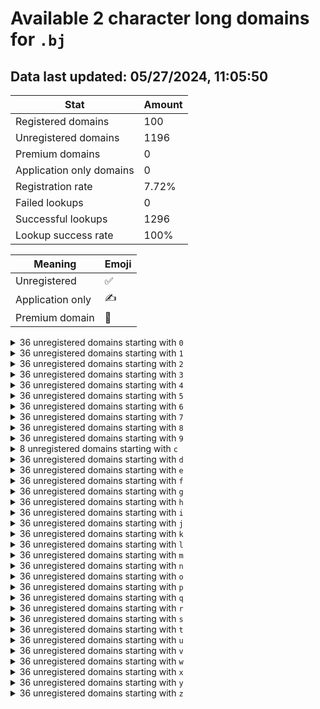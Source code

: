# Available 2 character long domains for `.bj`

## Data last updated: 05/27/2024, 11:05:50

|Stat|Amount|
|--|--|
|Registered domains|100|
|Unregistered domains|1196|
|Premium domains|0|
|Application only domains|0|
|Registration rate|7.72%|
|Failed lookups|0|
|Successful lookups|1296|
|Lookup success rate|100%|


|Meaning|Emoji|
|--|--|
|Unregistered|:white_check_mark:|
|Application only|:writing_hand:|
|Premium domain|:gem:|

<details>
<summary>36 unregistered domains starting with <bold><code>0</code></bold></summary>

|Type|Domain|
|--|--|
|:white_check_mark:|`00.bj`|
|:white_check_mark:|`01.bj`|
|:white_check_mark:|`02.bj`|
|:white_check_mark:|`03.bj`|
|:white_check_mark:|`04.bj`|
|:white_check_mark:|`05.bj`|
|:white_check_mark:|`06.bj`|
|:white_check_mark:|`07.bj`|
|:white_check_mark:|`08.bj`|
|:white_check_mark:|`09.bj`|
|:white_check_mark:|`0a.bj`|
|:white_check_mark:|`0b.bj`|
|:white_check_mark:|`0c.bj`|
|:white_check_mark:|`0d.bj`|
|:white_check_mark:|`0e.bj`|
|:white_check_mark:|`0f.bj`|
|:white_check_mark:|`0g.bj`|
|:white_check_mark:|`0h.bj`|
|:white_check_mark:|`0i.bj`|
|:white_check_mark:|`0j.bj`|
|:white_check_mark:|`0k.bj`|
|:white_check_mark:|`0l.bj`|
|:white_check_mark:|`0m.bj`|
|:white_check_mark:|`0n.bj`|
|:white_check_mark:|`0o.bj`|
|:white_check_mark:|`0p.bj`|
|:white_check_mark:|`0q.bj`|
|:white_check_mark:|`0r.bj`|
|:white_check_mark:|`0s.bj`|
|:white_check_mark:|`0t.bj`|
|:white_check_mark:|`0u.bj`|
|:white_check_mark:|`0v.bj`|
|:white_check_mark:|`0w.bj`|
|:white_check_mark:|`0x.bj`|
|:white_check_mark:|`0y.bj`|
|:white_check_mark:|`0z.bj`|
</details>
<details>
<summary>36 unregistered domains starting with <bold><code>1</code></bold></summary>

|Type|Domain|
|--|--|
|:white_check_mark:|`10.bj`|
|:white_check_mark:|`11.bj`|
|:white_check_mark:|`12.bj`|
|:white_check_mark:|`13.bj`|
|:white_check_mark:|`14.bj`|
|:white_check_mark:|`15.bj`|
|:white_check_mark:|`16.bj`|
|:white_check_mark:|`17.bj`|
|:white_check_mark:|`18.bj`|
|:white_check_mark:|`19.bj`|
|:white_check_mark:|`1a.bj`|
|:white_check_mark:|`1b.bj`|
|:white_check_mark:|`1c.bj`|
|:white_check_mark:|`1d.bj`|
|:white_check_mark:|`1e.bj`|
|:white_check_mark:|`1f.bj`|
|:white_check_mark:|`1g.bj`|
|:white_check_mark:|`1h.bj`|
|:white_check_mark:|`1i.bj`|
|:white_check_mark:|`1j.bj`|
|:white_check_mark:|`1k.bj`|
|:white_check_mark:|`1l.bj`|
|:white_check_mark:|`1m.bj`|
|:white_check_mark:|`1n.bj`|
|:white_check_mark:|`1o.bj`|
|:white_check_mark:|`1p.bj`|
|:white_check_mark:|`1q.bj`|
|:white_check_mark:|`1r.bj`|
|:white_check_mark:|`1s.bj`|
|:white_check_mark:|`1t.bj`|
|:white_check_mark:|`1u.bj`|
|:white_check_mark:|`1v.bj`|
|:white_check_mark:|`1w.bj`|
|:white_check_mark:|`1x.bj`|
|:white_check_mark:|`1y.bj`|
|:white_check_mark:|`1z.bj`|
</details>
<details>
<summary>36 unregistered domains starting with <bold><code>2</code></bold></summary>

|Type|Domain|
|--|--|
|:white_check_mark:|`20.bj`|
|:white_check_mark:|`21.bj`|
|:white_check_mark:|`22.bj`|
|:white_check_mark:|`23.bj`|
|:white_check_mark:|`24.bj`|
|:white_check_mark:|`25.bj`|
|:white_check_mark:|`26.bj`|
|:white_check_mark:|`27.bj`|
|:white_check_mark:|`28.bj`|
|:white_check_mark:|`29.bj`|
|:white_check_mark:|`2a.bj`|
|:white_check_mark:|`2b.bj`|
|:white_check_mark:|`2c.bj`|
|:white_check_mark:|`2d.bj`|
|:white_check_mark:|`2e.bj`|
|:white_check_mark:|`2f.bj`|
|:white_check_mark:|`2g.bj`|
|:white_check_mark:|`2h.bj`|
|:white_check_mark:|`2i.bj`|
|:white_check_mark:|`2j.bj`|
|:white_check_mark:|`2k.bj`|
|:white_check_mark:|`2l.bj`|
|:white_check_mark:|`2m.bj`|
|:white_check_mark:|`2n.bj`|
|:white_check_mark:|`2o.bj`|
|:white_check_mark:|`2p.bj`|
|:white_check_mark:|`2q.bj`|
|:white_check_mark:|`2r.bj`|
|:white_check_mark:|`2s.bj`|
|:white_check_mark:|`2t.bj`|
|:white_check_mark:|`2u.bj`|
|:white_check_mark:|`2v.bj`|
|:white_check_mark:|`2w.bj`|
|:white_check_mark:|`2x.bj`|
|:white_check_mark:|`2y.bj`|
|:white_check_mark:|`2z.bj`|
</details>
<details>
<summary>36 unregistered domains starting with <bold><code>3</code></bold></summary>

|Type|Domain|
|--|--|
|:white_check_mark:|`30.bj`|
|:white_check_mark:|`31.bj`|
|:white_check_mark:|`32.bj`|
|:white_check_mark:|`33.bj`|
|:white_check_mark:|`34.bj`|
|:white_check_mark:|`35.bj`|
|:white_check_mark:|`36.bj`|
|:white_check_mark:|`37.bj`|
|:white_check_mark:|`38.bj`|
|:white_check_mark:|`39.bj`|
|:white_check_mark:|`3a.bj`|
|:white_check_mark:|`3b.bj`|
|:white_check_mark:|`3c.bj`|
|:white_check_mark:|`3d.bj`|
|:white_check_mark:|`3e.bj`|
|:white_check_mark:|`3f.bj`|
|:white_check_mark:|`3g.bj`|
|:white_check_mark:|`3h.bj`|
|:white_check_mark:|`3i.bj`|
|:white_check_mark:|`3j.bj`|
|:white_check_mark:|`3k.bj`|
|:white_check_mark:|`3l.bj`|
|:white_check_mark:|`3m.bj`|
|:white_check_mark:|`3n.bj`|
|:white_check_mark:|`3o.bj`|
|:white_check_mark:|`3p.bj`|
|:white_check_mark:|`3q.bj`|
|:white_check_mark:|`3r.bj`|
|:white_check_mark:|`3s.bj`|
|:white_check_mark:|`3t.bj`|
|:white_check_mark:|`3u.bj`|
|:white_check_mark:|`3v.bj`|
|:white_check_mark:|`3w.bj`|
|:white_check_mark:|`3x.bj`|
|:white_check_mark:|`3y.bj`|
|:white_check_mark:|`3z.bj`|
</details>
<details>
<summary>36 unregistered domains starting with <bold><code>4</code></bold></summary>

|Type|Domain|
|--|--|
|:white_check_mark:|`40.bj`|
|:white_check_mark:|`41.bj`|
|:white_check_mark:|`42.bj`|
|:white_check_mark:|`43.bj`|
|:white_check_mark:|`44.bj`|
|:white_check_mark:|`45.bj`|
|:white_check_mark:|`46.bj`|
|:white_check_mark:|`47.bj`|
|:white_check_mark:|`48.bj`|
|:white_check_mark:|`49.bj`|
|:white_check_mark:|`4a.bj`|
|:white_check_mark:|`4b.bj`|
|:white_check_mark:|`4c.bj`|
|:white_check_mark:|`4d.bj`|
|:white_check_mark:|`4e.bj`|
|:white_check_mark:|`4f.bj`|
|:white_check_mark:|`4g.bj`|
|:white_check_mark:|`4h.bj`|
|:white_check_mark:|`4i.bj`|
|:white_check_mark:|`4j.bj`|
|:white_check_mark:|`4k.bj`|
|:white_check_mark:|`4l.bj`|
|:white_check_mark:|`4m.bj`|
|:white_check_mark:|`4n.bj`|
|:white_check_mark:|`4o.bj`|
|:white_check_mark:|`4p.bj`|
|:white_check_mark:|`4q.bj`|
|:white_check_mark:|`4r.bj`|
|:white_check_mark:|`4s.bj`|
|:white_check_mark:|`4t.bj`|
|:white_check_mark:|`4u.bj`|
|:white_check_mark:|`4v.bj`|
|:white_check_mark:|`4w.bj`|
|:white_check_mark:|`4x.bj`|
|:white_check_mark:|`4y.bj`|
|:white_check_mark:|`4z.bj`|
</details>
<details>
<summary>36 unregistered domains starting with <bold><code>5</code></bold></summary>

|Type|Domain|
|--|--|
|:white_check_mark:|`50.bj`|
|:white_check_mark:|`51.bj`|
|:white_check_mark:|`52.bj`|
|:white_check_mark:|`53.bj`|
|:white_check_mark:|`54.bj`|
|:white_check_mark:|`55.bj`|
|:white_check_mark:|`56.bj`|
|:white_check_mark:|`57.bj`|
|:white_check_mark:|`58.bj`|
|:white_check_mark:|`59.bj`|
|:white_check_mark:|`5a.bj`|
|:white_check_mark:|`5b.bj`|
|:white_check_mark:|`5c.bj`|
|:white_check_mark:|`5d.bj`|
|:white_check_mark:|`5e.bj`|
|:white_check_mark:|`5f.bj`|
|:white_check_mark:|`5g.bj`|
|:white_check_mark:|`5h.bj`|
|:white_check_mark:|`5i.bj`|
|:white_check_mark:|`5j.bj`|
|:white_check_mark:|`5k.bj`|
|:white_check_mark:|`5l.bj`|
|:white_check_mark:|`5m.bj`|
|:white_check_mark:|`5n.bj`|
|:white_check_mark:|`5o.bj`|
|:white_check_mark:|`5p.bj`|
|:white_check_mark:|`5q.bj`|
|:white_check_mark:|`5r.bj`|
|:white_check_mark:|`5s.bj`|
|:white_check_mark:|`5t.bj`|
|:white_check_mark:|`5u.bj`|
|:white_check_mark:|`5v.bj`|
|:white_check_mark:|`5w.bj`|
|:white_check_mark:|`5x.bj`|
|:white_check_mark:|`5y.bj`|
|:white_check_mark:|`5z.bj`|
</details>
<details>
<summary>36 unregistered domains starting with <bold><code>6</code></bold></summary>

|Type|Domain|
|--|--|
|:white_check_mark:|`60.bj`|
|:white_check_mark:|`61.bj`|
|:white_check_mark:|`62.bj`|
|:white_check_mark:|`63.bj`|
|:white_check_mark:|`64.bj`|
|:white_check_mark:|`65.bj`|
|:white_check_mark:|`66.bj`|
|:white_check_mark:|`67.bj`|
|:white_check_mark:|`68.bj`|
|:white_check_mark:|`69.bj`|
|:white_check_mark:|`6a.bj`|
|:white_check_mark:|`6b.bj`|
|:white_check_mark:|`6c.bj`|
|:white_check_mark:|`6d.bj`|
|:white_check_mark:|`6e.bj`|
|:white_check_mark:|`6f.bj`|
|:white_check_mark:|`6g.bj`|
|:white_check_mark:|`6h.bj`|
|:white_check_mark:|`6i.bj`|
|:white_check_mark:|`6j.bj`|
|:white_check_mark:|`6k.bj`|
|:white_check_mark:|`6l.bj`|
|:white_check_mark:|`6m.bj`|
|:white_check_mark:|`6n.bj`|
|:white_check_mark:|`6o.bj`|
|:white_check_mark:|`6p.bj`|
|:white_check_mark:|`6q.bj`|
|:white_check_mark:|`6r.bj`|
|:white_check_mark:|`6s.bj`|
|:white_check_mark:|`6t.bj`|
|:white_check_mark:|`6u.bj`|
|:white_check_mark:|`6v.bj`|
|:white_check_mark:|`6w.bj`|
|:white_check_mark:|`6x.bj`|
|:white_check_mark:|`6y.bj`|
|:white_check_mark:|`6z.bj`|
</details>
<details>
<summary>36 unregistered domains starting with <bold><code>7</code></bold></summary>

|Type|Domain|
|--|--|
|:white_check_mark:|`70.bj`|
|:white_check_mark:|`71.bj`|
|:white_check_mark:|`72.bj`|
|:white_check_mark:|`73.bj`|
|:white_check_mark:|`74.bj`|
|:white_check_mark:|`75.bj`|
|:white_check_mark:|`76.bj`|
|:white_check_mark:|`77.bj`|
|:white_check_mark:|`78.bj`|
|:white_check_mark:|`79.bj`|
|:white_check_mark:|`7a.bj`|
|:white_check_mark:|`7b.bj`|
|:white_check_mark:|`7c.bj`|
|:white_check_mark:|`7d.bj`|
|:white_check_mark:|`7e.bj`|
|:white_check_mark:|`7f.bj`|
|:white_check_mark:|`7g.bj`|
|:white_check_mark:|`7h.bj`|
|:white_check_mark:|`7i.bj`|
|:white_check_mark:|`7j.bj`|
|:white_check_mark:|`7k.bj`|
|:white_check_mark:|`7l.bj`|
|:white_check_mark:|`7m.bj`|
|:white_check_mark:|`7n.bj`|
|:white_check_mark:|`7o.bj`|
|:white_check_mark:|`7p.bj`|
|:white_check_mark:|`7q.bj`|
|:white_check_mark:|`7r.bj`|
|:white_check_mark:|`7s.bj`|
|:white_check_mark:|`7t.bj`|
|:white_check_mark:|`7u.bj`|
|:white_check_mark:|`7v.bj`|
|:white_check_mark:|`7w.bj`|
|:white_check_mark:|`7x.bj`|
|:white_check_mark:|`7y.bj`|
|:white_check_mark:|`7z.bj`|
</details>
<details>
<summary>36 unregistered domains starting with <bold><code>8</code></bold></summary>

|Type|Domain|
|--|--|
|:white_check_mark:|`80.bj`|
|:white_check_mark:|`81.bj`|
|:white_check_mark:|`82.bj`|
|:white_check_mark:|`83.bj`|
|:white_check_mark:|`84.bj`|
|:white_check_mark:|`85.bj`|
|:white_check_mark:|`86.bj`|
|:white_check_mark:|`87.bj`|
|:white_check_mark:|`88.bj`|
|:white_check_mark:|`89.bj`|
|:white_check_mark:|`8a.bj`|
|:white_check_mark:|`8b.bj`|
|:white_check_mark:|`8c.bj`|
|:white_check_mark:|`8d.bj`|
|:white_check_mark:|`8e.bj`|
|:white_check_mark:|`8f.bj`|
|:white_check_mark:|`8g.bj`|
|:white_check_mark:|`8h.bj`|
|:white_check_mark:|`8i.bj`|
|:white_check_mark:|`8j.bj`|
|:white_check_mark:|`8k.bj`|
|:white_check_mark:|`8l.bj`|
|:white_check_mark:|`8m.bj`|
|:white_check_mark:|`8n.bj`|
|:white_check_mark:|`8o.bj`|
|:white_check_mark:|`8p.bj`|
|:white_check_mark:|`8q.bj`|
|:white_check_mark:|`8r.bj`|
|:white_check_mark:|`8s.bj`|
|:white_check_mark:|`8t.bj`|
|:white_check_mark:|`8u.bj`|
|:white_check_mark:|`8v.bj`|
|:white_check_mark:|`8w.bj`|
|:white_check_mark:|`8x.bj`|
|:white_check_mark:|`8y.bj`|
|:white_check_mark:|`8z.bj`|
</details>
<details>
<summary>36 unregistered domains starting with <bold><code>9</code></bold></summary>

|Type|Domain|
|--|--|
|:white_check_mark:|`90.bj`|
|:white_check_mark:|`91.bj`|
|:white_check_mark:|`92.bj`|
|:white_check_mark:|`93.bj`|
|:white_check_mark:|`94.bj`|
|:white_check_mark:|`95.bj`|
|:white_check_mark:|`96.bj`|
|:white_check_mark:|`97.bj`|
|:white_check_mark:|`98.bj`|
|:white_check_mark:|`99.bj`|
|:white_check_mark:|`9a.bj`|
|:white_check_mark:|`9b.bj`|
|:white_check_mark:|`9c.bj`|
|:white_check_mark:|`9d.bj`|
|:white_check_mark:|`9e.bj`|
|:white_check_mark:|`9f.bj`|
|:white_check_mark:|`9g.bj`|
|:white_check_mark:|`9h.bj`|
|:white_check_mark:|`9i.bj`|
|:white_check_mark:|`9j.bj`|
|:white_check_mark:|`9k.bj`|
|:white_check_mark:|`9l.bj`|
|:white_check_mark:|`9m.bj`|
|:white_check_mark:|`9n.bj`|
|:white_check_mark:|`9o.bj`|
|:white_check_mark:|`9p.bj`|
|:white_check_mark:|`9q.bj`|
|:white_check_mark:|`9r.bj`|
|:white_check_mark:|`9s.bj`|
|:white_check_mark:|`9t.bj`|
|:white_check_mark:|`9u.bj`|
|:white_check_mark:|`9v.bj`|
|:white_check_mark:|`9w.bj`|
|:white_check_mark:|`9x.bj`|
|:white_check_mark:|`9y.bj`|
|:white_check_mark:|`9z.bj`|
</details>
<details>
<summary>8 unregistered domains starting with <bold><code>c</code></bold></summary>

|Type|Domain|
|--|--|
|:white_check_mark:|`c2.bj`|
|:white_check_mark:|`c3.bj`|
|:white_check_mark:|`c4.bj`|
|:white_check_mark:|`c5.bj`|
|:white_check_mark:|`c6.bj`|
|:white_check_mark:|`c7.bj`|
|:white_check_mark:|`c8.bj`|
|:white_check_mark:|`c9.bj`|
</details>
<details>
<summary>36 unregistered domains starting with <bold><code>d</code></bold></summary>

|Type|Domain|
|--|--|
|:white_check_mark:|`d0.bj`|
|:white_check_mark:|`d1.bj`|
|:white_check_mark:|`d2.bj`|
|:white_check_mark:|`d3.bj`|
|:white_check_mark:|`d4.bj`|
|:white_check_mark:|`d5.bj`|
|:white_check_mark:|`d6.bj`|
|:white_check_mark:|`d7.bj`|
|:white_check_mark:|`d8.bj`|
|:white_check_mark:|`d9.bj`|
|:white_check_mark:|`da.bj`|
|:white_check_mark:|`db.bj`|
|:white_check_mark:|`dc.bj`|
|:white_check_mark:|`dd.bj`|
|:white_check_mark:|`de.bj`|
|:white_check_mark:|`df.bj`|
|:white_check_mark:|`dg.bj`|
|:white_check_mark:|`dh.bj`|
|:white_check_mark:|`di.bj`|
|:white_check_mark:|`dj.bj`|
|:white_check_mark:|`dk.bj`|
|:white_check_mark:|`dl.bj`|
|:white_check_mark:|`dm.bj`|
|:white_check_mark:|`dn.bj`|
|:white_check_mark:|`do.bj`|
|:white_check_mark:|`dp.bj`|
|:white_check_mark:|`dq.bj`|
|:white_check_mark:|`dr.bj`|
|:white_check_mark:|`ds.bj`|
|:white_check_mark:|`dt.bj`|
|:white_check_mark:|`du.bj`|
|:white_check_mark:|`dv.bj`|
|:white_check_mark:|`dw.bj`|
|:white_check_mark:|`dx.bj`|
|:white_check_mark:|`dy.bj`|
|:white_check_mark:|`dz.bj`|
</details>
<details>
<summary>36 unregistered domains starting with <bold><code>e</code></bold></summary>

|Type|Domain|
|--|--|
|:white_check_mark:|`e0.bj`|
|:white_check_mark:|`e1.bj`|
|:white_check_mark:|`e2.bj`|
|:white_check_mark:|`e3.bj`|
|:white_check_mark:|`e4.bj`|
|:white_check_mark:|`e5.bj`|
|:white_check_mark:|`e6.bj`|
|:white_check_mark:|`e7.bj`|
|:white_check_mark:|`e8.bj`|
|:white_check_mark:|`e9.bj`|
|:white_check_mark:|`ea.bj`|
|:white_check_mark:|`eb.bj`|
|:white_check_mark:|`ec.bj`|
|:white_check_mark:|`ed.bj`|
|:white_check_mark:|`ee.bj`|
|:white_check_mark:|`ef.bj`|
|:white_check_mark:|`eg.bj`|
|:white_check_mark:|`eh.bj`|
|:white_check_mark:|`ei.bj`|
|:white_check_mark:|`ej.bj`|
|:white_check_mark:|`ek.bj`|
|:white_check_mark:|`el.bj`|
|:white_check_mark:|`em.bj`|
|:white_check_mark:|`en.bj`|
|:white_check_mark:|`eo.bj`|
|:white_check_mark:|`ep.bj`|
|:white_check_mark:|`eq.bj`|
|:white_check_mark:|`er.bj`|
|:white_check_mark:|`es.bj`|
|:white_check_mark:|`et.bj`|
|:white_check_mark:|`eu.bj`|
|:white_check_mark:|`ev.bj`|
|:white_check_mark:|`ew.bj`|
|:white_check_mark:|`ex.bj`|
|:white_check_mark:|`ey.bj`|
|:white_check_mark:|`ez.bj`|
</details>
<details>
<summary>36 unregistered domains starting with <bold><code>f</code></bold></summary>

|Type|Domain|
|--|--|
|:white_check_mark:|`f0.bj`|
|:white_check_mark:|`f1.bj`|
|:white_check_mark:|`f2.bj`|
|:white_check_mark:|`f3.bj`|
|:white_check_mark:|`f4.bj`|
|:white_check_mark:|`f5.bj`|
|:white_check_mark:|`f6.bj`|
|:white_check_mark:|`f7.bj`|
|:white_check_mark:|`f8.bj`|
|:white_check_mark:|`f9.bj`|
|:white_check_mark:|`fa.bj`|
|:white_check_mark:|`fb.bj`|
|:white_check_mark:|`fc.bj`|
|:white_check_mark:|`fd.bj`|
|:white_check_mark:|`fe.bj`|
|:white_check_mark:|`ff.bj`|
|:white_check_mark:|`fg.bj`|
|:white_check_mark:|`fh.bj`|
|:white_check_mark:|`fi.bj`|
|:white_check_mark:|`fj.bj`|
|:white_check_mark:|`fk.bj`|
|:white_check_mark:|`fl.bj`|
|:white_check_mark:|`fm.bj`|
|:white_check_mark:|`fn.bj`|
|:white_check_mark:|`fo.bj`|
|:white_check_mark:|`fp.bj`|
|:white_check_mark:|`fq.bj`|
|:white_check_mark:|`fr.bj`|
|:white_check_mark:|`fs.bj`|
|:white_check_mark:|`ft.bj`|
|:white_check_mark:|`fu.bj`|
|:white_check_mark:|`fv.bj`|
|:white_check_mark:|`fw.bj`|
|:white_check_mark:|`fx.bj`|
|:white_check_mark:|`fy.bj`|
|:white_check_mark:|`fz.bj`|
</details>
<details>
<summary>36 unregistered domains starting with <bold><code>g</code></bold></summary>

|Type|Domain|
|--|--|
|:white_check_mark:|`g0.bj`|
|:white_check_mark:|`g1.bj`|
|:white_check_mark:|`g2.bj`|
|:white_check_mark:|`g3.bj`|
|:white_check_mark:|`g4.bj`|
|:white_check_mark:|`g5.bj`|
|:white_check_mark:|`g6.bj`|
|:white_check_mark:|`g7.bj`|
|:white_check_mark:|`g8.bj`|
|:white_check_mark:|`g9.bj`|
|:white_check_mark:|`ga.bj`|
|:white_check_mark:|`gb.bj`|
|:white_check_mark:|`gc.bj`|
|:white_check_mark:|`gd.bj`|
|:white_check_mark:|`ge.bj`|
|:white_check_mark:|`gf.bj`|
|:white_check_mark:|`gg.bj`|
|:white_check_mark:|`gh.bj`|
|:white_check_mark:|`gi.bj`|
|:white_check_mark:|`gj.bj`|
|:white_check_mark:|`gk.bj`|
|:white_check_mark:|`gl.bj`|
|:white_check_mark:|`gm.bj`|
|:white_check_mark:|`gn.bj`|
|:white_check_mark:|`go.bj`|
|:white_check_mark:|`gp.bj`|
|:white_check_mark:|`gq.bj`|
|:white_check_mark:|`gr.bj`|
|:white_check_mark:|`gs.bj`|
|:white_check_mark:|`gt.bj`|
|:white_check_mark:|`gu.bj`|
|:white_check_mark:|`gv.bj`|
|:white_check_mark:|`gw.bj`|
|:white_check_mark:|`gx.bj`|
|:white_check_mark:|`gy.bj`|
|:white_check_mark:|`gz.bj`|
</details>
<details>
<summary>36 unregistered domains starting with <bold><code>h</code></bold></summary>

|Type|Domain|
|--|--|
|:white_check_mark:|`h0.bj`|
|:white_check_mark:|`h1.bj`|
|:white_check_mark:|`h2.bj`|
|:white_check_mark:|`h3.bj`|
|:white_check_mark:|`h4.bj`|
|:white_check_mark:|`h5.bj`|
|:white_check_mark:|`h6.bj`|
|:white_check_mark:|`h7.bj`|
|:white_check_mark:|`h8.bj`|
|:white_check_mark:|`h9.bj`|
|:white_check_mark:|`ha.bj`|
|:white_check_mark:|`hb.bj`|
|:white_check_mark:|`hc.bj`|
|:white_check_mark:|`hd.bj`|
|:white_check_mark:|`he.bj`|
|:white_check_mark:|`hf.bj`|
|:white_check_mark:|`hg.bj`|
|:white_check_mark:|`hh.bj`|
|:white_check_mark:|`hi.bj`|
|:white_check_mark:|`hj.bj`|
|:white_check_mark:|`hk.bj`|
|:white_check_mark:|`hl.bj`|
|:white_check_mark:|`hm.bj`|
|:white_check_mark:|`hn.bj`|
|:white_check_mark:|`ho.bj`|
|:white_check_mark:|`hp.bj`|
|:white_check_mark:|`hq.bj`|
|:white_check_mark:|`hr.bj`|
|:white_check_mark:|`hs.bj`|
|:white_check_mark:|`ht.bj`|
|:white_check_mark:|`hu.bj`|
|:white_check_mark:|`hv.bj`|
|:white_check_mark:|`hw.bj`|
|:white_check_mark:|`hx.bj`|
|:white_check_mark:|`hy.bj`|
|:white_check_mark:|`hz.bj`|
</details>
<details>
<summary>36 unregistered domains starting with <bold><code>i</code></bold></summary>

|Type|Domain|
|--|--|
|:white_check_mark:|`i0.bj`|
|:white_check_mark:|`i1.bj`|
|:white_check_mark:|`i2.bj`|
|:white_check_mark:|`i3.bj`|
|:white_check_mark:|`i4.bj`|
|:white_check_mark:|`i5.bj`|
|:white_check_mark:|`i6.bj`|
|:white_check_mark:|`i7.bj`|
|:white_check_mark:|`i8.bj`|
|:white_check_mark:|`i9.bj`|
|:white_check_mark:|`ia.bj`|
|:white_check_mark:|`ib.bj`|
|:white_check_mark:|`ic.bj`|
|:white_check_mark:|`id.bj`|
|:white_check_mark:|`ie.bj`|
|:white_check_mark:|`if.bj`|
|:white_check_mark:|`ig.bj`|
|:white_check_mark:|`ih.bj`|
|:white_check_mark:|`ii.bj`|
|:white_check_mark:|`ij.bj`|
|:white_check_mark:|`ik.bj`|
|:white_check_mark:|`il.bj`|
|:white_check_mark:|`im.bj`|
|:white_check_mark:|`in.bj`|
|:white_check_mark:|`io.bj`|
|:white_check_mark:|`ip.bj`|
|:white_check_mark:|`iq.bj`|
|:white_check_mark:|`ir.bj`|
|:white_check_mark:|`is.bj`|
|:white_check_mark:|`it.bj`|
|:white_check_mark:|`iu.bj`|
|:white_check_mark:|`iv.bj`|
|:white_check_mark:|`iw.bj`|
|:white_check_mark:|`ix.bj`|
|:white_check_mark:|`iy.bj`|
|:white_check_mark:|`iz.bj`|
</details>
<details>
<summary>36 unregistered domains starting with <bold><code>j</code></bold></summary>

|Type|Domain|
|--|--|
|:white_check_mark:|`j0.bj`|
|:white_check_mark:|`j1.bj`|
|:white_check_mark:|`j2.bj`|
|:white_check_mark:|`j3.bj`|
|:white_check_mark:|`j4.bj`|
|:white_check_mark:|`j5.bj`|
|:white_check_mark:|`j6.bj`|
|:white_check_mark:|`j7.bj`|
|:white_check_mark:|`j8.bj`|
|:white_check_mark:|`j9.bj`|
|:white_check_mark:|`ja.bj`|
|:white_check_mark:|`jb.bj`|
|:white_check_mark:|`jc.bj`|
|:white_check_mark:|`jd.bj`|
|:white_check_mark:|`je.bj`|
|:white_check_mark:|`jf.bj`|
|:white_check_mark:|`jg.bj`|
|:white_check_mark:|`jh.bj`|
|:white_check_mark:|`ji.bj`|
|:white_check_mark:|`jj.bj`|
|:white_check_mark:|`jk.bj`|
|:white_check_mark:|`jl.bj`|
|:white_check_mark:|`jm.bj`|
|:white_check_mark:|`jn.bj`|
|:white_check_mark:|`jo.bj`|
|:white_check_mark:|`jp.bj`|
|:white_check_mark:|`jq.bj`|
|:white_check_mark:|`jr.bj`|
|:white_check_mark:|`js.bj`|
|:white_check_mark:|`jt.bj`|
|:white_check_mark:|`ju.bj`|
|:white_check_mark:|`jv.bj`|
|:white_check_mark:|`jw.bj`|
|:white_check_mark:|`jx.bj`|
|:white_check_mark:|`jy.bj`|
|:white_check_mark:|`jz.bj`|
</details>
<details>
<summary>36 unregistered domains starting with <bold><code>k</code></bold></summary>

|Type|Domain|
|--|--|
|:white_check_mark:|`k0.bj`|
|:white_check_mark:|`k1.bj`|
|:white_check_mark:|`k2.bj`|
|:white_check_mark:|`k3.bj`|
|:white_check_mark:|`k4.bj`|
|:white_check_mark:|`k5.bj`|
|:white_check_mark:|`k6.bj`|
|:white_check_mark:|`k7.bj`|
|:white_check_mark:|`k8.bj`|
|:white_check_mark:|`k9.bj`|
|:white_check_mark:|`ka.bj`|
|:white_check_mark:|`kb.bj`|
|:white_check_mark:|`kc.bj`|
|:white_check_mark:|`kd.bj`|
|:white_check_mark:|`ke.bj`|
|:white_check_mark:|`kf.bj`|
|:white_check_mark:|`kg.bj`|
|:white_check_mark:|`kh.bj`|
|:white_check_mark:|`ki.bj`|
|:white_check_mark:|`kj.bj`|
|:white_check_mark:|`kk.bj`|
|:white_check_mark:|`kl.bj`|
|:white_check_mark:|`km.bj`|
|:white_check_mark:|`kn.bj`|
|:white_check_mark:|`ko.bj`|
|:white_check_mark:|`kp.bj`|
|:white_check_mark:|`kq.bj`|
|:white_check_mark:|`kr.bj`|
|:white_check_mark:|`ks.bj`|
|:white_check_mark:|`kt.bj`|
|:white_check_mark:|`ku.bj`|
|:white_check_mark:|`kv.bj`|
|:white_check_mark:|`kw.bj`|
|:white_check_mark:|`kx.bj`|
|:white_check_mark:|`ky.bj`|
|:white_check_mark:|`kz.bj`|
</details>
<details>
<summary>36 unregistered domains starting with <bold><code>l</code></bold></summary>

|Type|Domain|
|--|--|
|:white_check_mark:|`l0.bj`|
|:white_check_mark:|`l1.bj`|
|:white_check_mark:|`l2.bj`|
|:white_check_mark:|`l3.bj`|
|:white_check_mark:|`l4.bj`|
|:white_check_mark:|`l5.bj`|
|:white_check_mark:|`l6.bj`|
|:white_check_mark:|`l7.bj`|
|:white_check_mark:|`l8.bj`|
|:white_check_mark:|`l9.bj`|
|:white_check_mark:|`la.bj`|
|:white_check_mark:|`lb.bj`|
|:white_check_mark:|`lc.bj`|
|:white_check_mark:|`ld.bj`|
|:white_check_mark:|`le.bj`|
|:white_check_mark:|`lf.bj`|
|:white_check_mark:|`lg.bj`|
|:white_check_mark:|`lh.bj`|
|:white_check_mark:|`li.bj`|
|:white_check_mark:|`lj.bj`|
|:white_check_mark:|`lk.bj`|
|:white_check_mark:|`ll.bj`|
|:white_check_mark:|`lm.bj`|
|:white_check_mark:|`ln.bj`|
|:white_check_mark:|`lo.bj`|
|:white_check_mark:|`lp.bj`|
|:white_check_mark:|`lq.bj`|
|:white_check_mark:|`lr.bj`|
|:white_check_mark:|`ls.bj`|
|:white_check_mark:|`lt.bj`|
|:white_check_mark:|`lu.bj`|
|:white_check_mark:|`lv.bj`|
|:white_check_mark:|`lw.bj`|
|:white_check_mark:|`lx.bj`|
|:white_check_mark:|`ly.bj`|
|:white_check_mark:|`lz.bj`|
</details>
<details>
<summary>36 unregistered domains starting with <bold><code>m</code></bold></summary>

|Type|Domain|
|--|--|
|:white_check_mark:|`m0.bj`|
|:white_check_mark:|`m1.bj`|
|:white_check_mark:|`m2.bj`|
|:white_check_mark:|`m3.bj`|
|:white_check_mark:|`m4.bj`|
|:white_check_mark:|`m5.bj`|
|:white_check_mark:|`m6.bj`|
|:white_check_mark:|`m7.bj`|
|:white_check_mark:|`m8.bj`|
|:white_check_mark:|`m9.bj`|
|:white_check_mark:|`ma.bj`|
|:white_check_mark:|`mb.bj`|
|:white_check_mark:|`mc.bj`|
|:white_check_mark:|`md.bj`|
|:white_check_mark:|`me.bj`|
|:white_check_mark:|`mf.bj`|
|:white_check_mark:|`mg.bj`|
|:white_check_mark:|`mh.bj`|
|:white_check_mark:|`mi.bj`|
|:white_check_mark:|`mj.bj`|
|:white_check_mark:|`mk.bj`|
|:white_check_mark:|`ml.bj`|
|:white_check_mark:|`mm.bj`|
|:white_check_mark:|`mn.bj`|
|:white_check_mark:|`mo.bj`|
|:white_check_mark:|`mp.bj`|
|:white_check_mark:|`mq.bj`|
|:white_check_mark:|`mr.bj`|
|:white_check_mark:|`ms.bj`|
|:white_check_mark:|`mt.bj`|
|:white_check_mark:|`mu.bj`|
|:white_check_mark:|`mv.bj`|
|:white_check_mark:|`mw.bj`|
|:white_check_mark:|`mx.bj`|
|:white_check_mark:|`my.bj`|
|:white_check_mark:|`mz.bj`|
</details>
<details>
<summary>36 unregistered domains starting with <bold><code>n</code></bold></summary>

|Type|Domain|
|--|--|
|:white_check_mark:|`n0.bj`|
|:white_check_mark:|`n1.bj`|
|:white_check_mark:|`n2.bj`|
|:white_check_mark:|`n3.bj`|
|:white_check_mark:|`n4.bj`|
|:white_check_mark:|`n5.bj`|
|:white_check_mark:|`n6.bj`|
|:white_check_mark:|`n7.bj`|
|:white_check_mark:|`n8.bj`|
|:white_check_mark:|`n9.bj`|
|:white_check_mark:|`na.bj`|
|:white_check_mark:|`nb.bj`|
|:white_check_mark:|`nc.bj`|
|:white_check_mark:|`nd.bj`|
|:white_check_mark:|`ne.bj`|
|:white_check_mark:|`nf.bj`|
|:white_check_mark:|`ng.bj`|
|:white_check_mark:|`nh.bj`|
|:white_check_mark:|`ni.bj`|
|:white_check_mark:|`nj.bj`|
|:white_check_mark:|`nk.bj`|
|:white_check_mark:|`nl.bj`|
|:white_check_mark:|`nm.bj`|
|:white_check_mark:|`nn.bj`|
|:white_check_mark:|`no.bj`|
|:white_check_mark:|`np.bj`|
|:white_check_mark:|`nq.bj`|
|:white_check_mark:|`nr.bj`|
|:white_check_mark:|`ns.bj`|
|:white_check_mark:|`nt.bj`|
|:white_check_mark:|`nu.bj`|
|:white_check_mark:|`nv.bj`|
|:white_check_mark:|`nw.bj`|
|:white_check_mark:|`nx.bj`|
|:white_check_mark:|`ny.bj`|
|:white_check_mark:|`nz.bj`|
</details>
<details>
<summary>36 unregistered domains starting with <bold><code>o</code></bold></summary>

|Type|Domain|
|--|--|
|:white_check_mark:|`o0.bj`|
|:white_check_mark:|`o1.bj`|
|:white_check_mark:|`o2.bj`|
|:white_check_mark:|`o3.bj`|
|:white_check_mark:|`o4.bj`|
|:white_check_mark:|`o5.bj`|
|:white_check_mark:|`o6.bj`|
|:white_check_mark:|`o7.bj`|
|:white_check_mark:|`o8.bj`|
|:white_check_mark:|`o9.bj`|
|:white_check_mark:|`oa.bj`|
|:white_check_mark:|`ob.bj`|
|:white_check_mark:|`oc.bj`|
|:white_check_mark:|`od.bj`|
|:white_check_mark:|`oe.bj`|
|:white_check_mark:|`of.bj`|
|:white_check_mark:|`og.bj`|
|:white_check_mark:|`oh.bj`|
|:white_check_mark:|`oi.bj`|
|:white_check_mark:|`oj.bj`|
|:white_check_mark:|`ok.bj`|
|:white_check_mark:|`ol.bj`|
|:white_check_mark:|`om.bj`|
|:white_check_mark:|`on.bj`|
|:white_check_mark:|`oo.bj`|
|:white_check_mark:|`op.bj`|
|:white_check_mark:|`oq.bj`|
|:white_check_mark:|`or.bj`|
|:white_check_mark:|`os.bj`|
|:white_check_mark:|`ot.bj`|
|:white_check_mark:|`ou.bj`|
|:white_check_mark:|`ov.bj`|
|:white_check_mark:|`ow.bj`|
|:white_check_mark:|`ox.bj`|
|:white_check_mark:|`oy.bj`|
|:white_check_mark:|`oz.bj`|
</details>
<details>
<summary>36 unregistered domains starting with <bold><code>p</code></bold></summary>

|Type|Domain|
|--|--|
|:white_check_mark:|`p0.bj`|
|:white_check_mark:|`p1.bj`|
|:white_check_mark:|`p2.bj`|
|:white_check_mark:|`p3.bj`|
|:white_check_mark:|`p4.bj`|
|:white_check_mark:|`p5.bj`|
|:white_check_mark:|`p6.bj`|
|:white_check_mark:|`p7.bj`|
|:white_check_mark:|`p8.bj`|
|:white_check_mark:|`p9.bj`|
|:white_check_mark:|`pa.bj`|
|:white_check_mark:|`pb.bj`|
|:white_check_mark:|`pc.bj`|
|:white_check_mark:|`pd.bj`|
|:white_check_mark:|`pe.bj`|
|:white_check_mark:|`pf.bj`|
|:white_check_mark:|`pg.bj`|
|:white_check_mark:|`ph.bj`|
|:white_check_mark:|`pi.bj`|
|:white_check_mark:|`pj.bj`|
|:white_check_mark:|`pk.bj`|
|:white_check_mark:|`pl.bj`|
|:white_check_mark:|`pm.bj`|
|:white_check_mark:|`pn.bj`|
|:white_check_mark:|`po.bj`|
|:white_check_mark:|`pp.bj`|
|:white_check_mark:|`pq.bj`|
|:white_check_mark:|`pr.bj`|
|:white_check_mark:|`ps.bj`|
|:white_check_mark:|`pt.bj`|
|:white_check_mark:|`pu.bj`|
|:white_check_mark:|`pv.bj`|
|:white_check_mark:|`pw.bj`|
|:white_check_mark:|`px.bj`|
|:white_check_mark:|`py.bj`|
|:white_check_mark:|`pz.bj`|
</details>
<details>
<summary>36 unregistered domains starting with <bold><code>q</code></bold></summary>

|Type|Domain|
|--|--|
|:white_check_mark:|`q0.bj`|
|:white_check_mark:|`q1.bj`|
|:white_check_mark:|`q2.bj`|
|:white_check_mark:|`q3.bj`|
|:white_check_mark:|`q4.bj`|
|:white_check_mark:|`q5.bj`|
|:white_check_mark:|`q6.bj`|
|:white_check_mark:|`q7.bj`|
|:white_check_mark:|`q8.bj`|
|:white_check_mark:|`q9.bj`|
|:white_check_mark:|`qa.bj`|
|:white_check_mark:|`qb.bj`|
|:white_check_mark:|`qc.bj`|
|:white_check_mark:|`qd.bj`|
|:white_check_mark:|`qe.bj`|
|:white_check_mark:|`qf.bj`|
|:white_check_mark:|`qg.bj`|
|:white_check_mark:|`qh.bj`|
|:white_check_mark:|`qi.bj`|
|:white_check_mark:|`qj.bj`|
|:white_check_mark:|`qk.bj`|
|:white_check_mark:|`ql.bj`|
|:white_check_mark:|`qm.bj`|
|:white_check_mark:|`qn.bj`|
|:white_check_mark:|`qo.bj`|
|:white_check_mark:|`qp.bj`|
|:white_check_mark:|`qq.bj`|
|:white_check_mark:|`qr.bj`|
|:white_check_mark:|`qs.bj`|
|:white_check_mark:|`qt.bj`|
|:white_check_mark:|`qu.bj`|
|:white_check_mark:|`qv.bj`|
|:white_check_mark:|`qw.bj`|
|:white_check_mark:|`qx.bj`|
|:white_check_mark:|`qy.bj`|
|:white_check_mark:|`qz.bj`|
</details>
<details>
<summary>36 unregistered domains starting with <bold><code>r</code></bold></summary>

|Type|Domain|
|--|--|
|:white_check_mark:|`r0.bj`|
|:white_check_mark:|`r1.bj`|
|:white_check_mark:|`r2.bj`|
|:white_check_mark:|`r3.bj`|
|:white_check_mark:|`r4.bj`|
|:white_check_mark:|`r5.bj`|
|:white_check_mark:|`r6.bj`|
|:white_check_mark:|`r7.bj`|
|:white_check_mark:|`r8.bj`|
|:white_check_mark:|`r9.bj`|
|:white_check_mark:|`ra.bj`|
|:white_check_mark:|`rb.bj`|
|:white_check_mark:|`rc.bj`|
|:white_check_mark:|`rd.bj`|
|:white_check_mark:|`re.bj`|
|:white_check_mark:|`rf.bj`|
|:white_check_mark:|`rg.bj`|
|:white_check_mark:|`rh.bj`|
|:white_check_mark:|`ri.bj`|
|:white_check_mark:|`rj.bj`|
|:white_check_mark:|`rk.bj`|
|:white_check_mark:|`rl.bj`|
|:white_check_mark:|`rm.bj`|
|:white_check_mark:|`rn.bj`|
|:white_check_mark:|`ro.bj`|
|:white_check_mark:|`rp.bj`|
|:white_check_mark:|`rq.bj`|
|:white_check_mark:|`rr.bj`|
|:white_check_mark:|`rs.bj`|
|:white_check_mark:|`rt.bj`|
|:white_check_mark:|`ru.bj`|
|:white_check_mark:|`rv.bj`|
|:white_check_mark:|`rw.bj`|
|:white_check_mark:|`rx.bj`|
|:white_check_mark:|`ry.bj`|
|:white_check_mark:|`rz.bj`|
</details>
<details>
<summary>36 unregistered domains starting with <bold><code>s</code></bold></summary>

|Type|Domain|
|--|--|
|:white_check_mark:|`s0.bj`|
|:white_check_mark:|`s1.bj`|
|:white_check_mark:|`s2.bj`|
|:white_check_mark:|`s3.bj`|
|:white_check_mark:|`s4.bj`|
|:white_check_mark:|`s5.bj`|
|:white_check_mark:|`s6.bj`|
|:white_check_mark:|`s7.bj`|
|:white_check_mark:|`s8.bj`|
|:white_check_mark:|`s9.bj`|
|:white_check_mark:|`sa.bj`|
|:white_check_mark:|`sb.bj`|
|:white_check_mark:|`sc.bj`|
|:white_check_mark:|`sd.bj`|
|:white_check_mark:|`se.bj`|
|:white_check_mark:|`sf.bj`|
|:white_check_mark:|`sg.bj`|
|:white_check_mark:|`sh.bj`|
|:white_check_mark:|`si.bj`|
|:white_check_mark:|`sj.bj`|
|:white_check_mark:|`sk.bj`|
|:white_check_mark:|`sl.bj`|
|:white_check_mark:|`sm.bj`|
|:white_check_mark:|`sn.bj`|
|:white_check_mark:|`so.bj`|
|:white_check_mark:|`sp.bj`|
|:white_check_mark:|`sq.bj`|
|:white_check_mark:|`sr.bj`|
|:white_check_mark:|`ss.bj`|
|:white_check_mark:|`st.bj`|
|:white_check_mark:|`su.bj`|
|:white_check_mark:|`sv.bj`|
|:white_check_mark:|`sw.bj`|
|:white_check_mark:|`sx.bj`|
|:white_check_mark:|`sy.bj`|
|:white_check_mark:|`sz.bj`|
</details>
<details>
<summary>36 unregistered domains starting with <bold><code>t</code></bold></summary>

|Type|Domain|
|--|--|
|:white_check_mark:|`t0.bj`|
|:white_check_mark:|`t1.bj`|
|:white_check_mark:|`t2.bj`|
|:white_check_mark:|`t3.bj`|
|:white_check_mark:|`t4.bj`|
|:white_check_mark:|`t5.bj`|
|:white_check_mark:|`t6.bj`|
|:white_check_mark:|`t7.bj`|
|:white_check_mark:|`t8.bj`|
|:white_check_mark:|`t9.bj`|
|:white_check_mark:|`ta.bj`|
|:white_check_mark:|`tb.bj`|
|:white_check_mark:|`tc.bj`|
|:white_check_mark:|`td.bj`|
|:white_check_mark:|`te.bj`|
|:white_check_mark:|`tf.bj`|
|:white_check_mark:|`tg.bj`|
|:white_check_mark:|`th.bj`|
|:white_check_mark:|`ti.bj`|
|:white_check_mark:|`tj.bj`|
|:white_check_mark:|`tk.bj`|
|:white_check_mark:|`tl.bj`|
|:white_check_mark:|`tm.bj`|
|:white_check_mark:|`tn.bj`|
|:white_check_mark:|`to.bj`|
|:white_check_mark:|`tp.bj`|
|:white_check_mark:|`tq.bj`|
|:white_check_mark:|`tr.bj`|
|:white_check_mark:|`ts.bj`|
|:white_check_mark:|`tt.bj`|
|:white_check_mark:|`tu.bj`|
|:white_check_mark:|`tv.bj`|
|:white_check_mark:|`tw.bj`|
|:white_check_mark:|`tx.bj`|
|:white_check_mark:|`ty.bj`|
|:white_check_mark:|`tz.bj`|
</details>
<details>
<summary>36 unregistered domains starting with <bold><code>u</code></bold></summary>

|Type|Domain|
|--|--|
|:white_check_mark:|`u0.bj`|
|:white_check_mark:|`u1.bj`|
|:white_check_mark:|`u2.bj`|
|:white_check_mark:|`u3.bj`|
|:white_check_mark:|`u4.bj`|
|:white_check_mark:|`u5.bj`|
|:white_check_mark:|`u6.bj`|
|:white_check_mark:|`u7.bj`|
|:white_check_mark:|`u8.bj`|
|:white_check_mark:|`u9.bj`|
|:white_check_mark:|`ua.bj`|
|:white_check_mark:|`ub.bj`|
|:white_check_mark:|`uc.bj`|
|:white_check_mark:|`ud.bj`|
|:white_check_mark:|`ue.bj`|
|:white_check_mark:|`uf.bj`|
|:white_check_mark:|`ug.bj`|
|:white_check_mark:|`uh.bj`|
|:white_check_mark:|`ui.bj`|
|:white_check_mark:|`uj.bj`|
|:white_check_mark:|`uk.bj`|
|:white_check_mark:|`ul.bj`|
|:white_check_mark:|`um.bj`|
|:white_check_mark:|`un.bj`|
|:white_check_mark:|`uo.bj`|
|:white_check_mark:|`up.bj`|
|:white_check_mark:|`uq.bj`|
|:white_check_mark:|`ur.bj`|
|:white_check_mark:|`us.bj`|
|:white_check_mark:|`ut.bj`|
|:white_check_mark:|`uu.bj`|
|:white_check_mark:|`uv.bj`|
|:white_check_mark:|`uw.bj`|
|:white_check_mark:|`ux.bj`|
|:white_check_mark:|`uy.bj`|
|:white_check_mark:|`uz.bj`|
</details>
<details>
<summary>36 unregistered domains starting with <bold><code>v</code></bold></summary>

|Type|Domain|
|--|--|
|:white_check_mark:|`v0.bj`|
|:white_check_mark:|`v1.bj`|
|:white_check_mark:|`v2.bj`|
|:white_check_mark:|`v3.bj`|
|:white_check_mark:|`v4.bj`|
|:white_check_mark:|`v5.bj`|
|:white_check_mark:|`v6.bj`|
|:white_check_mark:|`v7.bj`|
|:white_check_mark:|`v8.bj`|
|:white_check_mark:|`v9.bj`|
|:white_check_mark:|`va.bj`|
|:white_check_mark:|`vb.bj`|
|:white_check_mark:|`vc.bj`|
|:white_check_mark:|`vd.bj`|
|:white_check_mark:|`ve.bj`|
|:white_check_mark:|`vf.bj`|
|:white_check_mark:|`vg.bj`|
|:white_check_mark:|`vh.bj`|
|:white_check_mark:|`vi.bj`|
|:white_check_mark:|`vj.bj`|
|:white_check_mark:|`vk.bj`|
|:white_check_mark:|`vl.bj`|
|:white_check_mark:|`vm.bj`|
|:white_check_mark:|`vn.bj`|
|:white_check_mark:|`vo.bj`|
|:white_check_mark:|`vp.bj`|
|:white_check_mark:|`vq.bj`|
|:white_check_mark:|`vr.bj`|
|:white_check_mark:|`vs.bj`|
|:white_check_mark:|`vt.bj`|
|:white_check_mark:|`vu.bj`|
|:white_check_mark:|`vv.bj`|
|:white_check_mark:|`vw.bj`|
|:white_check_mark:|`vx.bj`|
|:white_check_mark:|`vy.bj`|
|:white_check_mark:|`vz.bj`|
</details>
<details>
<summary>36 unregistered domains starting with <bold><code>w</code></bold></summary>

|Type|Domain|
|--|--|
|:white_check_mark:|`w0.bj`|
|:white_check_mark:|`w1.bj`|
|:white_check_mark:|`w2.bj`|
|:white_check_mark:|`w3.bj`|
|:white_check_mark:|`w4.bj`|
|:white_check_mark:|`w5.bj`|
|:white_check_mark:|`w6.bj`|
|:white_check_mark:|`w7.bj`|
|:white_check_mark:|`w8.bj`|
|:white_check_mark:|`w9.bj`|
|:white_check_mark:|`wa.bj`|
|:white_check_mark:|`wb.bj`|
|:white_check_mark:|`wc.bj`|
|:white_check_mark:|`wd.bj`|
|:white_check_mark:|`we.bj`|
|:white_check_mark:|`wf.bj`|
|:white_check_mark:|`wg.bj`|
|:white_check_mark:|`wh.bj`|
|:white_check_mark:|`wi.bj`|
|:white_check_mark:|`wj.bj`|
|:white_check_mark:|`wk.bj`|
|:white_check_mark:|`wl.bj`|
|:white_check_mark:|`wm.bj`|
|:white_check_mark:|`wn.bj`|
|:white_check_mark:|`wo.bj`|
|:white_check_mark:|`wp.bj`|
|:white_check_mark:|`wq.bj`|
|:white_check_mark:|`wr.bj`|
|:white_check_mark:|`ws.bj`|
|:white_check_mark:|`wt.bj`|
|:white_check_mark:|`wu.bj`|
|:white_check_mark:|`wv.bj`|
|:white_check_mark:|`ww.bj`|
|:white_check_mark:|`wx.bj`|
|:white_check_mark:|`wy.bj`|
|:white_check_mark:|`wz.bj`|
</details>
<details>
<summary>36 unregistered domains starting with <bold><code>x</code></bold></summary>

|Type|Domain|
|--|--|
|:white_check_mark:|`x0.bj`|
|:white_check_mark:|`x1.bj`|
|:white_check_mark:|`x2.bj`|
|:white_check_mark:|`x3.bj`|
|:white_check_mark:|`x4.bj`|
|:white_check_mark:|`x5.bj`|
|:white_check_mark:|`x6.bj`|
|:white_check_mark:|`x7.bj`|
|:white_check_mark:|`x8.bj`|
|:white_check_mark:|`x9.bj`|
|:white_check_mark:|`xa.bj`|
|:white_check_mark:|`xb.bj`|
|:white_check_mark:|`xc.bj`|
|:white_check_mark:|`xd.bj`|
|:white_check_mark:|`xe.bj`|
|:white_check_mark:|`xf.bj`|
|:white_check_mark:|`xg.bj`|
|:white_check_mark:|`xh.bj`|
|:white_check_mark:|`xi.bj`|
|:white_check_mark:|`xj.bj`|
|:white_check_mark:|`xk.bj`|
|:white_check_mark:|`xl.bj`|
|:white_check_mark:|`xm.bj`|
|:white_check_mark:|`xn.bj`|
|:white_check_mark:|`xo.bj`|
|:white_check_mark:|`xp.bj`|
|:white_check_mark:|`xq.bj`|
|:white_check_mark:|`xr.bj`|
|:white_check_mark:|`xs.bj`|
|:white_check_mark:|`xt.bj`|
|:white_check_mark:|`xu.bj`|
|:white_check_mark:|`xv.bj`|
|:white_check_mark:|`xw.bj`|
|:white_check_mark:|`xx.bj`|
|:white_check_mark:|`xy.bj`|
|:white_check_mark:|`xz.bj`|
</details>
<details>
<summary>36 unregistered domains starting with <bold><code>y</code></bold></summary>

|Type|Domain|
|--|--|
|:white_check_mark:|`y0.bj`|
|:white_check_mark:|`y1.bj`|
|:white_check_mark:|`y2.bj`|
|:white_check_mark:|`y3.bj`|
|:white_check_mark:|`y4.bj`|
|:white_check_mark:|`y5.bj`|
|:white_check_mark:|`y6.bj`|
|:white_check_mark:|`y7.bj`|
|:white_check_mark:|`y8.bj`|
|:white_check_mark:|`y9.bj`|
|:white_check_mark:|`ya.bj`|
|:white_check_mark:|`yb.bj`|
|:white_check_mark:|`yc.bj`|
|:white_check_mark:|`yd.bj`|
|:white_check_mark:|`ye.bj`|
|:white_check_mark:|`yf.bj`|
|:white_check_mark:|`yg.bj`|
|:white_check_mark:|`yh.bj`|
|:white_check_mark:|`yi.bj`|
|:white_check_mark:|`yj.bj`|
|:white_check_mark:|`yk.bj`|
|:white_check_mark:|`yl.bj`|
|:white_check_mark:|`ym.bj`|
|:white_check_mark:|`yn.bj`|
|:white_check_mark:|`yo.bj`|
|:white_check_mark:|`yp.bj`|
|:white_check_mark:|`yq.bj`|
|:white_check_mark:|`yr.bj`|
|:white_check_mark:|`ys.bj`|
|:white_check_mark:|`yt.bj`|
|:white_check_mark:|`yu.bj`|
|:white_check_mark:|`yv.bj`|
|:white_check_mark:|`yw.bj`|
|:white_check_mark:|`yx.bj`|
|:white_check_mark:|`yy.bj`|
|:white_check_mark:|`yz.bj`|
</details>
<details>
<summary>36 unregistered domains starting with <bold><code>z</code></bold></summary>

|Type|Domain|
|--|--|
|:white_check_mark:|`z0.bj`|
|:white_check_mark:|`z1.bj`|
|:white_check_mark:|`z2.bj`|
|:white_check_mark:|`z3.bj`|
|:white_check_mark:|`z4.bj`|
|:white_check_mark:|`z5.bj`|
|:white_check_mark:|`z6.bj`|
|:white_check_mark:|`z7.bj`|
|:white_check_mark:|`z8.bj`|
|:white_check_mark:|`z9.bj`|
|:white_check_mark:|`za.bj`|
|:white_check_mark:|`zb.bj`|
|:white_check_mark:|`zc.bj`|
|:white_check_mark:|`zd.bj`|
|:white_check_mark:|`ze.bj`|
|:white_check_mark:|`zf.bj`|
|:white_check_mark:|`zg.bj`|
|:white_check_mark:|`zh.bj`|
|:white_check_mark:|`zi.bj`|
|:white_check_mark:|`zj.bj`|
|:white_check_mark:|`zk.bj`|
|:white_check_mark:|`zl.bj`|
|:white_check_mark:|`zm.bj`|
|:white_check_mark:|`zn.bj`|
|:white_check_mark:|`zo.bj`|
|:white_check_mark:|`zp.bj`|
|:white_check_mark:|`zq.bj`|
|:white_check_mark:|`zr.bj`|
|:white_check_mark:|`zs.bj`|
|:white_check_mark:|`zt.bj`|
|:white_check_mark:|`zu.bj`|
|:white_check_mark:|`zv.bj`|
|:white_check_mark:|`zw.bj`|
|:white_check_mark:|`zx.bj`|
|:white_check_mark:|`zy.bj`|
|:white_check_mark:|`zz.bj`|
</details>